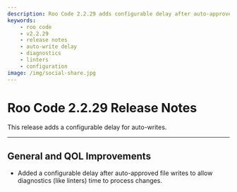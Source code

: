 ```yaml
---
description: Roo Code 2.2.29 adds configurable delay after auto-approved file writes, allowing diagnostics and linters time to process.
keywords:
    - roo code
    - v2.2.29
    - release notes
    - auto-write delay
    - diagnostics
    - linters
    - configuration
image: /img/social-share.jpg
---
```


# Roo Code 2.2.29 Release Notes

This release adds a configurable delay for auto-writes.

---

## General and QOL Improvements

- Added a configurable delay after auto-approved file writes to allow diagnostics (like linters) time to process changes.
